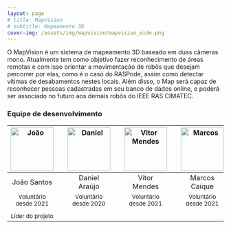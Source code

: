 ```yaml
---
layout: page
# title: MapVision
# subtitle: Mapeamento 3D
cover-img: /assets/img/mapvision/mapvision_wide.png
---
```


O MapVision é um sistema de mapeamento 3D baseado em duas câmeras mono. Atualmente tem como objetivo fazer reconhecimento de áreas remotas e com isso orientar a movimentação de robôs que desejam percorrer por elas, como é o caso do RASPode, assim como detectar vítimas de desabamentos nestes locais. Além disso, o Map será capaz de reconhecer pessoas cadastradas em seu banco de dados online, e poderá ser associado no futuro aos demais robôs do IEEE RAS CIMATEC.


### Equipe de desenvolvimento

<div class="row">
  <div class=" col-xl-auto offset-xl-0 col-lg-4 offset-lg-0">
    <div class="mobile-side-scroller">
      <table class="table-borderless highlight">
        <thead>
          <tr>
            <th><center><img src="{{ 'assets/img/voluntarios/joao_santos.png' | relative_url }}" width="100" alt="João" class="img-fluid rounded-circle" /></center></th>
            <th></th>
            <th><center><img src="{{ 'assets/img/voluntarios/daniel_araujo.jpeg' | relative_url }}" width="100" alt="Daniel" class="img-fluid rounded-circle"/></center></th>
            <th></th>
            <th><center><img src="{{ 'assets/img/voluntarios/vitor_mendes.png' | relative_url }}" width="100" alt="Vitor Mendes" class="img-fluid rounded-circle" /></center></th>
            <th></th>
            <th><center><img src="{{ 'assets/img/voluntarios/marcos_caique.png' | relative_url }}" width="100" alt="Marcos" class="img-fluid rounded-circle"/></center></th>
          </tr>
        </thead>
        <tbody>
          <tr class="font-weight-bolder" style="text-align: center margin-top: 0">
            <td width="25%"><center>João Santos</center></td>
            <td></td>
            <td width="25%"><center>Daniel Araújo</center></td>
            <td></td>
            <td width="25%"><center>Vitor Mendes</center></td>
            <td></td>
            <td width="25%"><center>Marcos Caíque</center></td>
          </tr>
          <tr style="text-align: center" >
            <td style="vertical-align: top"><small><center>Voluntário desde 2021 </p> Líder do projeto</center></small></td>
            <td></td>
            <td style="vertical-align: top"><small><center>Voluntário desde 2020</center></small></td>
            <td></td>
            <td style="vertical-align: top"><small><center>Voluntário desde 2021</center></small></td>
            <td></td>
            <td style="vertical-align: top"><small><center>Voluntário desde 2021</center></small></td>
          </tr>
        </tbody>
      </table>
    </div>
  </div>
</div>
